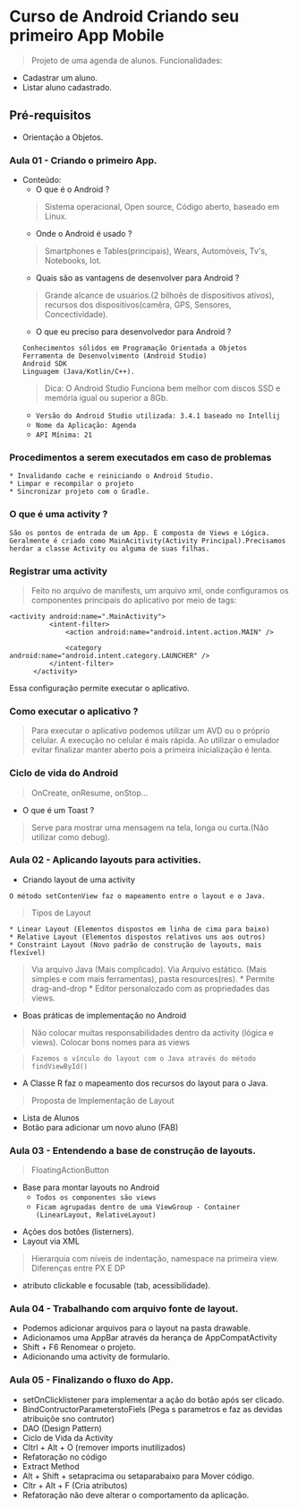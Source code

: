 # Curso de Android Criando seu primeiro App Mobile
> Projeto de uma agenda de alunos.
> Funcionalidades: 
  * Cadastrar um aluno.
  * Listar aluno cadastrado.

## Pré-requisitos
* Orientação a Objetos.

### Aula 01 - Criando o primeiro App.
* Conteúdo:
  * O que é o Android ?
  > Sistema operacional, Open source, Código aberto, baseado em Linux.
  * Onde o Android é usado ?
  > Smartphones e Tables(principais), Wears, Automóveis, Tv's, Notebooks, Iot.
  * Quais são as vantagens de desenvolver para Android ?
  > Grande alcance de usuários.(2 bilhoês de dispositivos ativos), recursos dos dispositivos(camêra, GPS, Sensores, Concectividade). 
  * O que eu preciso para desenvolvedor para Android ?
  ```
  Conhecimentos sólidos em Programação Orientada a Objetos
  Ferramenta de Desenvolvimento (Android Studio)
  Android SDK
  Linguagem (Java/Kotlin/C++).
  ```
  > Dica: O Android Studio Funciona bem melhor com discos SSD e memória igual ou superior a 8Gb.
  * `Versão do Android Studio utilizada: 3.4.1 baseado no Intellij`
  * `Nome da Aplicação: Agenda`
  * `API Mínima: 21`
  
### Procedimentos a serem executados em caso de problemas
  ```
  * Invalidando cache e reiniciando o Android Studio.
  * Limpar e recompilar o projeto
  * Sincronizar projeto com o Gradle.
  ```
  
### O que é uma activity ?
  ```
  São os pontos de entrada de um App. É composta de Views e Lógica. Geralmente é criado como MainAcitivity(Activity Principal).Precisamos herdar a classe Activity ou alguma de suas filhas.
  ```
  
### Registrar uma activity
  > Feito no arquivo de manifests, um arquivo xml, onde configuramos os componentes principais do aplicativo por meio de tags:
  ```
  <activity android:name=".MainActivity">
            <intent-filter>
                <action android:name="android.intent.action.MAIN" />

                <category android:name="android.intent.category.LAUNCHER" />
            </intent-filter>
        </activity>
  ```
  Essa configuração permite executar o aplicativo.
  
### Como executar o aplicativo ?
  > Para executar o aplicativo podemos utilizar um AVD ou o próprio celular. A execução no celular é mais rápida. Ao utilizar o emulador evitar finalizar manter aberto pois a primeira inicialização é lenta.
  
### Ciclo de vida do Android
  > OnCreate, onResume, onStop...
  
  * O que é um Toast ?
 > Serve para mostrar uma mensagem na tela, longa ou curta.(Não utilizar como debug).
  
### Aula 02 - Aplicando layouts para activities.
  * Criando layout de uma activity
  ```
  O método setContenView faz o mapeamento entre o layout e o Java.
  ```
  > Tipos de Layout
  ```
  * Linear Layout (Elementos dispostos em linha de cima para baixo)
  * Relative Layout (Elementos dispostos relativos uns aos outros)
  * Constraint Layout (Novo padrão de construção de layouts, mais flexível)
  ```
  > Via arquivo Java (Mais complicado).
  > Via Arquivo estático. (Mais simples e com mais ferramentas), pasta resources(res).
    * Permite drag-and-drop
    * Editor personalozado com as propriedades das views.
  
  * Boas práticas de implementação no Android
  > Não colocar muitas responsabilidades dentro da activity (lógica e views).
  > Colocar bons nomes para as views
 
  > `Fazemos o vínculo do layout com o Java através do método findViewById()`
  * A Classe R faz o mapeamento dos recursos do layout para o Java.
  
  > Proposta de Implementação de Layout
  * Lista de Alunos
  * Botão para adicionar um novo aluno (FAB)

  
### Aula 03 - Entendendo a base de construção de layouts.
  > FloatingActionButton
  - Base para montar layouts no Android 
    - `Todos os componentes são views`
    - ``Ficam agrupadas dentro de uma ViewGroup - Container (LinearLayout, RelativeLayout)``
  * Ações dos botôes (listerners).
  * Layout via XML
  > Hierarquia com níveis de indentação, namespace na primeira view.
  > Diferenças entre PX E DP
  * atributo clickable e focusable (tab, acessibilidade).
  
### Aula 04 - Trabalhando com arquivo fonte de layout.
- Podemos adicionar arquivos para o layout na pasta drawable.
- Adicionamos uma AppBar através da herança de AppCompatActivity 
- Shift + F6 Renomear o projeto.
- Adicionando uma activity de formulario.

### Aula 05 - Finalizando o fluxo do App.
- setOnClicklistener para implementar a ação do botão após ser clicado.
- BindContructorParameterstoFiels (Pega s parametros e faz as devidas atribuiçõe sno contrutor)
- DAO (Design Pattern)
- Ciclo de Vida da Activity
- Cltrl + Alt + O (remover imports inutilizados)
- Refatoração no código
- Extract Method
- Alt + Shift + setapracima ou setaparabaixo para Mover código.
- Cltr + Alt + F (Cria atributos)
- Refatoração não deve alterar o comportamento da aplicação.





